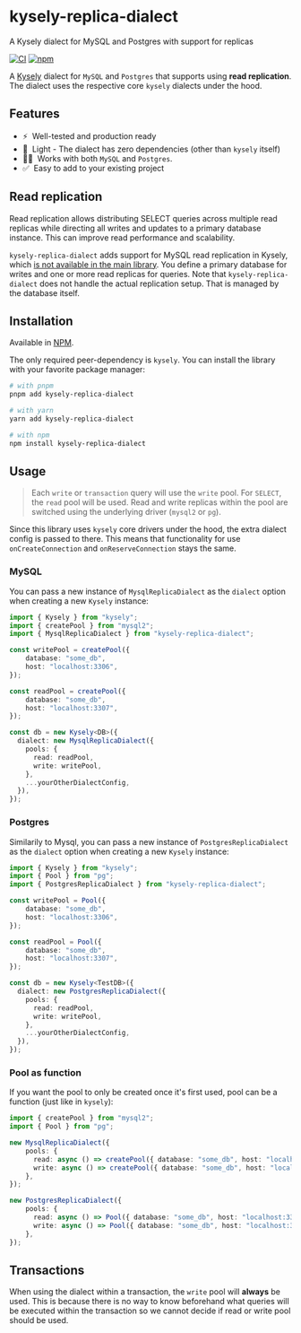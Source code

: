 # kysely-replica-dialect
A Kysely dialect for MySQL and Postgres with support for replicas

[![CI](https://github.com/robinellgren/kysely-replica-dialect/actions/workflows/release.yml/badge.svg)](https://github.com/robinellgren/kysely-replica-dialect/actions/workflows/release.yml)
[![npm](https://img.shields.io/npm/v/kysely-replica-dialect.svg)](https://www.npmjs.com/package/kysely-replica-dialect)

A [Kysely](https://github.com/koskimas/kysely) dialect for `MySQL` and `Postgres` that supports using **read replication**. The dialect uses the respective core `kysely` dialects under the hood.

## Features

- ⚡️&nbsp; Well-tested and production ready
- 🍃&nbsp; Light - The dialect has zero dependencies (other than `kysely` itself)
- 🐘🐬&nbsp; Works with both `MySQL` and `Postgres`.
- ✅&nbsp; Easy to add to your existing project

## Read replication

Read replication allows distributing SELECT queries across multiple read replicas while directing all writes and updates to a primary database instance. This can improve read performance and scalability.

`kysely-replica-dialect` adds support for MySQL read replication in Kysely, which [is not available in the main library](https://github.com/kysely-org/kysely/issues/450). You define a primary database for writes and one or more read replicas for queries. Note that `kysely-replica-dialect` does not handle the actual replication setup. That is managed by the database itself.

## Installation

Available in [NPM](https://www.npmjs.com/package/kysely-replica-dialect).

The only required peer-dependency is `kysely`.
You can install the library with your favorite package manager:

```bash
# with pnpm
pnpm add kysely-replica-dialect

# with yarn
yarn add kysely-replica-dialect

# with npm
npm install kysely-replica-dialect
```

## Usage
> Each `write` or `transaction` query will use the `write` pool. For `SELECT`, the `read` pool will be used. Read and write replicas within the pool are switched using the underlying driver (`mysql2` or `pg`).

Since this library uses `kysely` core drivers under the hood, the extra dialect config is passed to there. This means that functionality for use `onCreateConnection` and `onReserveConnection` stays the same.

### MySQL

You can pass a new instance of `MysqlReplicaDialect` as the `dialect` option when creating a new `Kysely` instance:

```typescript
import { Kysely } from "kysely";
import { createPool } from "mysql2";
import { MysqlReplicaDialect } from "kysely-replica-dialect";

const writePool = createPool({
    database: "some_db",
    host: "localhost:3306",
});

const readPool = createPool({
    database: "some_db",
    host: "localhost:3307",
});

const db = new Kysely<DB>({
  dialect: new MysqlReplicaDialect({
    pools: {
      read: readPool,
      write: writePool,
    },
    ...yourOtherDialectConfig,
  }),
});
```

### Postgres

Similarily to Mysql, you can pass a new instance of `PostgresReplicaDialect` as the `dialect` option when creating a new `Kysely` instance:

```typescript
import { Kysely } from "kysely";
import { Pool } from "pg";
import { PostgresReplicaDialect } from "kysely-replica-dialect";

const writePool = Pool({
    database: "some_db",
    host: "localhost:3306",
});

const readPool = Pool({
    database: "some_db",
    host: "localhost:3307",
});

const db = new Kysely<TestDB>({
  dialect: new PostgresReplicaDialect({
    pools: {
      read: readPool,
      write: writePool,
    },
    ...yourOtherDialectConfig,
  }),
});
```

### Pool as function

If you want the pool to only be created once it's first used, pool can be a function (just like in `kysely`):

```typescript
import { createPool } from "mysql2";
import { Pool } from "pg";

new MysqlReplicaDialect({
    pools: {
      read: async () => createPool({ database: "some_db", host: "localhost:3307" }),
      write: async () => createPool({ database: "some_db", host: "localhost:3306" }),
    },
});

new PostgresReplicaDialect({
    pools: {
      read: async () => Pool({ database: "some_db", host: "localhost:3307" }),
      write: async () => Pool({ database: "some_db", host: "localhost:3306" }),
    },
});
```

## Transactions

When using the dialect within a transaction, the `write` pool will **always** be used. This is because there is no way to know beforehand what queries will be executed within the transaction so we cannot decide if read or write pool should be used.